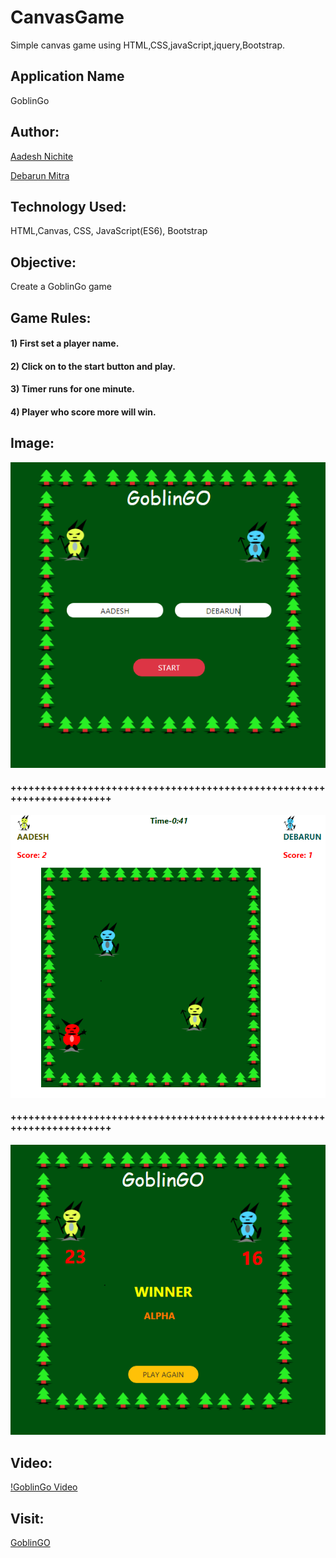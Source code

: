# CanvasGame

Simple canvas game using HTML,CSS,javaScript,jquery,Bootstrap.

## Application Name
GoblinGo

## Author:

[Aadesh Nichite](https://github.com/AadeshNichite)

[Debarun Mitra](https://github.com/DebarunMitra)

## Technology Used:

HTML,Canvas, CSS, JavaScript(ES6), Bootstrap

## Objective:

Create a GoblinGo game

## Game Rules:

#### 1) First set a player name.
#### 2) Click on to the start button and play.
#### 3) Timer runs for one minute.
#### 4) Player who score more will win.

## Image:
![Drag Racing](images/start.PNG)
#### ++++++++++++++++++++++++++++++++++++++++++++++++++++++++++++++++++++++
![Drag Racing](images/play.PNG)
#### ++++++++++++++++++++++++++++++++++++++++++++++++++++++++++++++++++++++
![Drag Racing](images/score.PNG)

## Video:
[!GoblinGo Video](images/GoblinGo.mp4)
## Visit:
[GoblinGO](https://aadeshnichite.github.io/CanvasGame/)
